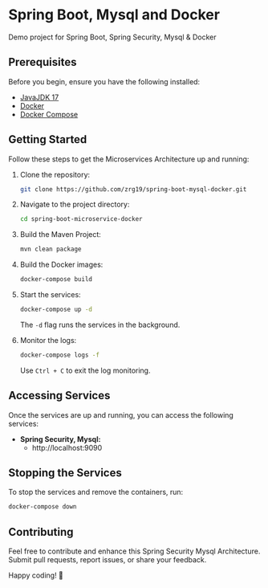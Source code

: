 # Spring Boot, Mysql and Docker
Demo project for Spring Boot, Spring Security, Mysql &amp; Docker

## Prerequisites

Before you begin, ensure you have the following installed:

- [JavaJDK 17](https://openjdk.org/projects/jdk/17)
- [Docker](https://docs.docker.com/get-docker/)
- [Docker Compose](https://docs.docker.com/compose/install/)

## Getting Started

Follow these steps to get the Microservices Architecture up and running:

1. Clone the repository:

   ```bash
   git clone https://github.com/zrg19/spring-boot-mysql-docker.git
   ```

2. Navigate to the project directory:

   ```bash
   cd spring-boot-microservice-docker
   ```
3. Build the Maven Project:

   ```bash
   mvn clean package
   ```
4. Build the Docker images:

   ```bash
   docker-compose build
   ```

5. Start the services:

   ```bash
   docker-compose up -d
      ```

   The `-d` flag runs the services in the background.

6. Monitor the logs:

   ```bash
   docker-compose logs -f
   ```

   Use `Ctrl + C` to exit the log monitoring.

## Accessing Services

Once the services are up and running, you can access the following services:

- **Spring Security, Mysql:**
    - http://localhost:9090

## Stopping the Services

To stop the services and remove the containers, run:

```bash
docker-compose down
```

## Contributing

Feel free to contribute and enhance this Spring Security Mysql Architecture. Submit pull requests, report issues, or share your feedback.

Happy coding! 🚀